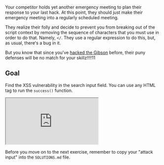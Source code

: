 Your competitor holds yet another emergency meeting to plan their response to your last hack. At this point, they should just make their emergency meeting into a regularly scheduled meeting.

They realize their folly and decide to prevent you from breaking out of the script context by removing the sequence of characters that you must use in order to do that. Namely, `</`. They use a regular expression to do this, but, as usual, there's a bug in it.

But you know that since you've [hacked the Gibson](https://www.youtube.com/watch?v=vYNnPx8fZBs) before, their puny defenses will be no match for your skillz!!!!11

## Goal

Find the XSS vulnerability in the search input field. You can use any HTML tag to run the `success()` function.

<iframe src='http://localhost:4160'></iframe>

Before you move on to the next exercise, remember to copy your "attack input" into the `SOLUTIONS.md` file.
